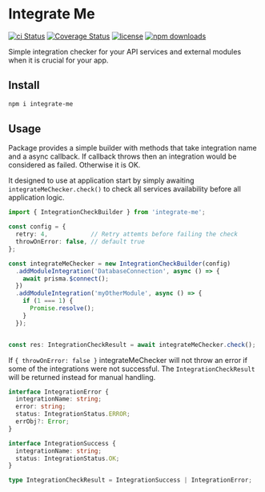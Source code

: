 # Integrate Me
[![ci Status](https://github.com/Zagorodnyi/integrate-me/workflows/Test%20&%20Build/badge.svg)](https://github.com/Zagorodnyi/integrate-me/actions?query=workflow%3A%22Test+Build%22+branch%3Amain)
[![Coverage Status](https://coveralls.io/repos/github/Zagorodnyi/integrate-me/badge.svg?branch=main)](https://coveralls.io/github/Zagorodnyi/integrate-me?branch=main)
[![license](https://img.shields.io/badge/license-MIT-blue.svg)](https://github.com/Zagorodnyi/integrate-me/blob/main/LICENSE)
[![npm downloads](https://img.shields.io/npm/dt/integrate-me.svg)](https://www.npmjs.com/package/integrate-me)

Simple integration checker for your API services and external modules when it is crucial for your app.


## Install

``` bash
npm i integrate-me
```

## Usage
Package provides a simple builder with methods that take integration name and a async callback.
If callback throws then an integration would be considered as failed. Otherwise it is OK.

It designed to use at application start by simply awaiting `integrateMeChecker.check()` to check all services availability before all application logic.

``` typescript
import { IntegrationCheckBuilder } from 'integrate-me';

const config = {
  retry: 4,            // Retry attemts before failing the check
  throwOnError: false, // default true
};

const integrateMeChecker = new IntegrationCheckBuilder(config)
  .addModuleIntegration('DatabaseConnection', async () => {
    await prisma.$connect(); 
  })
  .addModuleIntegration('myOtherModule', async () => {
    if (1 === 1) {
      Promise.resolve();
    }
  });


const res: IntegrationCheckResult = await integrateMeChecker.check();

```

If `{ throwOnError: false }` integrateMeChecker will not throw an error if some of the integrations were not successful. The `IntegrationCheckResult` will be returned instead for manual handling.

``` ts
interface IntegrationError {
  integrationName: string;
  error: string;
  status: IntegrationStatus.ERROR;
  errObj?: Error;
}

interface IntegrationSuccess {
  integrationName: string;
  status: IntegrationStatus.OK;
}

type IntegrationCheckResult = IntegrationSuccess | IntegrationError;
```